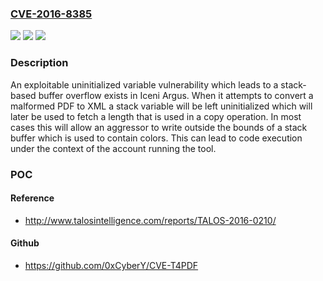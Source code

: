 ### [CVE-2016-8385](https://cve.mitre.org/cgi-bin/cvename.cgi?name=CVE-2016-8385)
![](https://img.shields.io/static/v1?label=Product&message=Argus&color=blue)
![](https://img.shields.io/static/v1?label=Version&message=n%2Fa&color=blue)
![](https://img.shields.io/static/v1?label=Vulnerability&message=PDF%20Code%20Execution&color=brighgreen)

### Description

An exploitable uninitialized variable vulnerability which leads to a stack-based buffer overflow exists in Iceni Argus. When it attempts to convert a malformed PDF to XML a stack variable will be left uninitialized which will later be used to fetch a length that is used in a copy operation. In most cases this will allow an aggressor to write outside the bounds of a stack buffer which is used to contain colors. This can lead to code execution under the context of the account running the tool.

### POC

#### Reference
- http://www.talosintelligence.com/reports/TALOS-2016-0210/

#### Github
- https://github.com/0xCyberY/CVE-T4PDF

